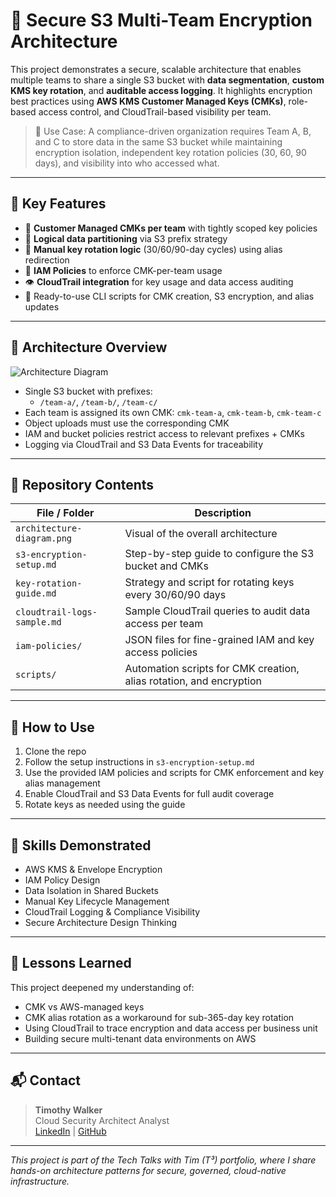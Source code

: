 # 🔐 Secure S3 Multi-Team Encryption Architecture

This project demonstrates a secure, scalable architecture that enables multiple teams to share a single S3 bucket with **data segmentation**, **custom KMS key rotation**, and **auditable access logging**. It highlights encryption best practices using **AWS KMS Customer Managed Keys (CMKs)**, role-based access control, and CloudTrail-based visibility per team.

> 🧠 Use Case: A compliance-driven organization requires Team A, B, and C to store data in the same S3 bucket while maintaining encryption isolation, independent key rotation policies (30, 60, 90 days), and visibility into who accessed what.

---

## 📌 Key Features

- 🪪 **Customer Managed CMKs per team** with tightly scoped key policies
- 📂 **Logical data partitioning** via S3 prefix strategy
- 🔁 **Manual key rotation logic** (30/60/90-day cycles) using alias redirection
- 📜 **IAM Policies** to enforce CMK-per-team usage
- 👁️ **CloudTrail integration** for key usage and data access auditing
- 🧪 Ready-to-use CLI scripts for CMK creation, S3 encryption, and alias updates

---

## 🧱 Architecture Overview

![Architecture Diagram](architecture-diagram.png)

- Single S3 bucket with prefixes:
  - `/team-a/`, `/team-b/`, `/team-c/`
- Each team is assigned its own CMK: `cmk-team-a`, `cmk-team-b`, `cmk-team-c`
- Object uploads must use the corresponding CMK
- IAM and bucket policies restrict access to relevant prefixes + CMKs
- Logging via CloudTrail and S3 Data Events for traceability

---

## 📂 Repository Contents

| File / Folder | Description |
|---------------|-------------|
| `architecture-diagram.png` | Visual of the overall architecture |
| `s3-encryption-setup.md` | Step-by-step guide to configure the S3 bucket and CMKs |
| `key-rotation-guide.md` | Strategy and script for rotating keys every 30/60/90 days |
| `cloudtrail-logs-sample.md` | Sample CloudTrail queries to audit data access per team |
| `iam-policies/` | JSON files for fine-grained IAM and key access policies |
| `scripts/` | Automation scripts for CMK creation, alias rotation, and encryption |

---

## 🚀 How to Use

1. Clone the repo
2. Follow the setup instructions in `s3-encryption-setup.md`
3. Use the provided IAM policies and scripts for CMK enforcement and key alias management
4. Enable CloudTrail and S3 Data Events for full audit coverage
5. Rotate keys as needed using the guide

---

## 🎯 Skills Demonstrated

- AWS KMS & Envelope Encryption
- IAM Policy Design
- Data Isolation in Shared Buckets
- Manual Key Lifecycle Management
- CloudTrail Logging & Compliance Visibility
- Secure Architecture Design Thinking

---

## 🧠 Lessons Learned

This project deepened my understanding of:
- CMK vs AWS-managed keys
- CMK alias rotation as a workaround for sub-365-day key rotation
- Using CloudTrail to trace encryption and data access per business unit
- Building secure multi-tenant data environments on AWS

---

## 📬 Contact

> **Timothy Walker**  
Cloud Security Architect Analyst  
[LinkedIn](https://www.linkedin.com/in/your-link) | [GitHub](https://github.com/twalker32)

---

_This project is part of the Tech Talks with Tim (T³) portfolio, where I share hands-on architecture patterns for secure, governed, cloud-native infrastructure._


